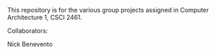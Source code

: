 This repository is for the various group projects assigned in Computer Architecture 1, CSCI 2461.
 

Collaborators:

Nick Benevento

